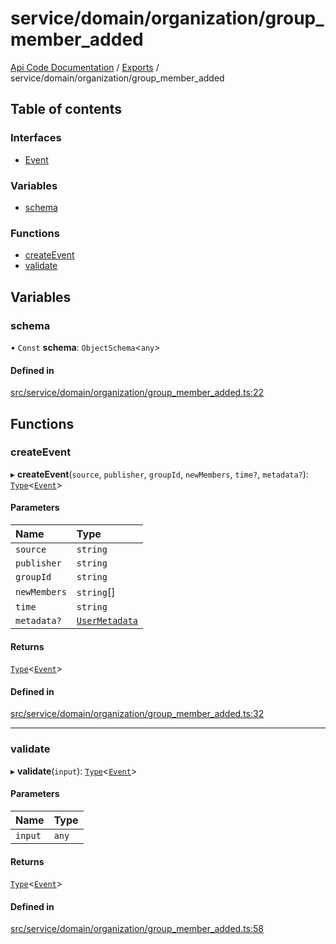 # service/domain/organization/group\_member\_added
 
[Api Code Documentation](../README.md) / [Exports](../modules.md) / service/domain/organization/group\_member\_added

## Table of contents

### Interfaces

- [Event](../interfaces/service_domain_organization_group_member_added.Event.md)

### Variables

- [schema](service_domain_organization_group_member_added.md#schema)

### Functions

- [createEvent](service_domain_organization_group_member_added.md#createevent)
- [validate](service_domain_organization_group_member_added.md#validate)

## Variables

### schema

• `Const` **schema**: `ObjectSchema`\<`any`\>

#### Defined in

[src/service/domain/organization/group_member_added.ts:22](https://github.com/openkfw/TruBudget/blob/26ade46/api/src/service/domain/organization/group_member_added.ts#L22)

## Functions

### createEvent

▸ **createEvent**(`source`, `publisher`, `groupId`, `newMembers`, `time?`, `metadata?`): [`Type`](result.md#type)\<[`Event`](../interfaces/service_domain_organization_group_member_added.Event.md)\>

#### Parameters

| Name | Type |
| :------ | :------ |
| `source` | `string` |
| `publisher` | `string` |
| `groupId` | `string` |
| `newMembers` | `string`[] |
| `time` | `string` |
| `metadata?` | [`UserMetadata`](service_domain_metadata.md#usermetadata) |

#### Returns

[`Type`](result.md#type)\<[`Event`](../interfaces/service_domain_organization_group_member_added.Event.md)\>

#### Defined in

[src/service/domain/organization/group_member_added.ts:32](https://github.com/openkfw/TruBudget/blob/26ade46/api/src/service/domain/organization/group_member_added.ts#L32)

___

### validate

▸ **validate**(`input`): [`Type`](result.md#type)\<[`Event`](../interfaces/service_domain_organization_group_member_added.Event.md)\>

#### Parameters

| Name | Type |
| :------ | :------ |
| `input` | `any` |

#### Returns

[`Type`](result.md#type)\<[`Event`](../interfaces/service_domain_organization_group_member_added.Event.md)\>

#### Defined in

[src/service/domain/organization/group_member_added.ts:58](https://github.com/openkfw/TruBudget/blob/26ade46/api/src/service/domain/organization/group_member_added.ts#L58)
